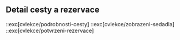 ## Detail cesty a rezervace

::exc[cvlekce/podrobnosti-cesty]
::exc[cvlekce/zobrazeni-sedadla]
::exc[cvlekce/potvrzeni-rezervace]

<!-- ::exc[cvlekce/rady-sedadel]
::exc[cvlekce/vyber-sedadla] -->
